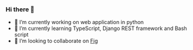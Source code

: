 ### Hi there 👋

- 🔭 I’m currently working on web application in python
- 🌱 I’m currently learning TypeScript, Django REST framework and Bash script
- 👯 I’m looking to collaborate on [Fig](fig.io)
<!--
**cyrilmarceau/cyrilmarceau** is a ✨ _special_ ✨ repository because its `README.md` (this file) appears on your GitHub profile.
Here are some ideas to get you started:
- 🤔 I’m looking for help with ...
- 💬 Ask me about ...
- 📫 How to reach me: ...
- 😄 Pronouns: ...
- ⚡ Fun fact: ...
-->

